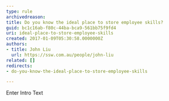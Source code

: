 ```yaml
---
type: rule
archivedreason: 
title: Do you know the ideal place to store employee skills?
guid: bc1c16ab-f80c-44ba-bca9-561bb75f9fd4
uri: ideal-place-to-store-employee-skills
created: 2017-01-09T05:30:58.0000000Z
authors:
- title: John Liu
  url: https://ssw.com.au/people/john-liu
related: []
redirects:
- do-you-know-the-ideal-place-to-store-employee-skills

---
```



Enter Intro Text
<br><excerpt class='endintro'></excerpt><br>



